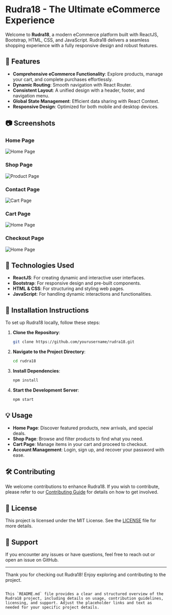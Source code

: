 # Rudra18 - The Ultimate eCommerce Experience

Welcome to **Rudra18**, a modern eCommerce platform built with ReactJS, Bootstrap, HTML, CSS, and JavaScript. Rudra18 delivers a seamless shopping experience with a fully responsive design and robust features.

## 🚀 Features

- **Comprehensive eCommerce Functionality**: Explore products, manage your cart, and complete purchases effortlessly.
- **Dynamic Routing**: Smooth navigation with React Router.
- **Consistent Layout**: A unified design with a header, footer, and navigation menu.
- **Global State Management**: Efficient data sharing with React Context.
- **Responsive Design**: Optimized for both mobile and desktop devices.

## 📷 Screenshots

### Home Page
![Home Page](screenshots/home.png)

### Shop Page
![Product Page](screenshots/shop.png)

### Contact Page
![Cart Page](screenshots/contact.png)

### Cart Page
![Home Page](screenshots/cart.png)

### Checkout Page
![Home Page](screenshots/checkout.png)

## 🎨 Technologies Used

- **ReactJS**: For creating dynamic and interactive user interfaces.
- **Bootstrap**: For responsive design and pre-built components.
- **HTML & CSS**: For structuring and styling web pages.
- **JavaScript**: For handling dynamic interactions and functionalities.

## 🔧 Installation Instructions

To set up Rudra18 locally, follow these steps:

1. **Clone the Repository**:
   ```bash
   git clone https://github.com/yourusername/rudra18.git

2. **Navigate to the Project Directory**:
   ```bash
   cd rudra18
   ```
3. **Install Dependencies**:
   ```bash
   npm install
   ```
4. **Start the Development Server**:
   ```bash
   npm start
   ```

## 💡 Usage

- **Home Page**: Discover featured products, new arrivals, and special deals.
- **Shop Page**: Browse and filter products to find what you need.
- **Cart Page**: Manage items in your cart and proceed to checkout.
- **Account Management**: Login, sign up, and recover your password with ease.

## 🛠️ Contributing

We welcome contributions to enhance Rudra18. If you wish to contribute, please refer to our [Contributing Guide](#) for details on how to get involved.

## 📜 License

This project is licensed under the MIT License. See the [LICENSE](#) file for more details.

## 🤝 Support

If you encounter any issues or have questions, feel free to reach out or open an issue on GitHub.

---

Thank you for checking out Rudra18! Enjoy exploring and contributing to the project.
```

This `README.md` file provides a clear and structured overview of the Rudra18 project, including details on usage, contribution guidelines, licensing, and support. Adjust the placeholder links and text as needed for your specific project details.
